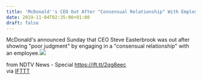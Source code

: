 ```yaml
---
title: 'McDonald''s CEO Out After "Consensual Relationship" With Employee'
date: 2019-11-04T02:35:00+01:00
draft: false
---
```


McDonald's announced Sunday that CEO Steve Easterbrook was out after showing "poor judgment" by engaging in a "consensual relationship" with an employee.![](http://feeds.feedburner.com/~r/NDTV-LatestNews/~4/7xWbP23f9ww)  
  
from NDTV News - Special https://ift.tt/2qg8eec  
via [IFTTT](https://ifttt.com/?ref=da&site=blogger)